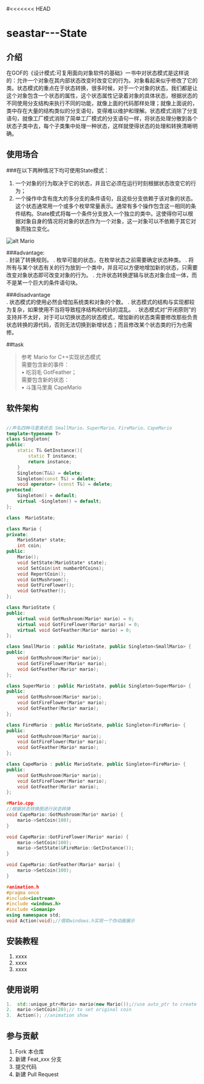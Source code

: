 #<<<<<<< HEAD
# seastar---State

## 介绍
在GOF的《设计模式:可复用面向对象软件的基础》一书中对状态模式是这样说的：允许一个对象在其内部状态改变时改变它的行为。对象看起来似乎修改了它的类。状态模式的重点在于状态转换，很多时候，对于一个对象的状态，我们都是让这个对象包含一个状态的属性，这个状态属性记录着对象的具体状态，根据状态的不同使用分支结构来执行不同的功能，就像上面的代码那样处理；就像上面说的，类中存在大量的结构类似的分支语句，变得难以维护和理解。状态模式消除了分支语句，就像工厂模式消除了简单工厂模式的分支语句一样，将状态处理分散到各个状态子类中去，每个子类集中处理一种状态，这样就使得状态的处理和转换清晰明确。

## 使用场合
###在以下两种情况下均可使用State模式：

1. 一个对象的行为取决于它的状态，并且它必须在运行时刻根据状态改变它的行为；
2. 一个操作中含有庞大的多分支的条件语句，且这些分支依赖于该对象的状态。这个状态通常用一个或多个枚举常量表示。通常有多个操作包含这一相同的条件结构。State模式将每一个条件分支放入一个独立的类中。这使得你可以根据对象自身的情况将对象的状态作为一个对象，这一对象可以不依赖于其它对象而独立变化。


![alt Mario](https://gitee.com/trammelsol/seastar/raw/master/Mario/Mario.png "Class SketchMap")  

###advantage:  
. 封装了转换规则。
. 枚举可能的状态，在枚举状态之前需要确定状态种类。
. 将所有与某个状态有关的行为放到一个类中，并且可以方便地增加新的状态，只需要改变对象状态即可改变对象的行为。
. 允许状态转换逻辑与状态对象合成一体，而不是某一个巨大的条件语句块。

###disadvantage  
. 状态模式的使用必然会增加系统类和对象的个数。
. 状态模式的结构与实现都较为复杂，如果使用不当将导致程序结构和代码的混乱。
. 状态模式对“开闭原则”的支持并不太好，对于可以切换状态的状态模式，增加新的状态类需要修改那些负责状态转换的源代码，否则无法切换到新增状态；而且修改某个状态类的行为也需修。


##task  
>参考 Mario for C++实现状态模式  
>需要包含新的事件：  
>• 吃羽毛 GotFeather；  
>需要包含新的状态：  
>• 斗篷马里奥 CapeMario

## 软件架构
```C++

//声名四种马里奥状态 SmallMario、SuperMario、FireMario、CapeMario
template<typename T>
class Singleton{
public:
    static T& GetInstance(){
        static T instance;
        return instance;
    }
    Singleton(T&&) = delete;
    Singleton(const T&) = delete;
    void operator= (const T&) = delete;
protected:
    Singleton() = default;
    virtual ~Singleton() = default;
};

class  MarioState;

class Mario {
private:
    MarioState* state;
    int coin;
public:
    Mario();
    void SetState(MarioState* state);
    void SetCoin(int numberOfCoins);
    void ReportCoin();
    void GotMushroom();
    void GotFireFlower();
    void GotFeather();
};

class MarioState {
public:
    virtual void GotMushroom(Mario* mario) = 0;
    virtual void GotFireFlower(Mario* mario) = 0;
    virtual void GotFeather(Mario* mario) = 0;
};

class SmallMario : public MarioState, public Singleton<SmallMario> {
public:
    void GotMushroom(Mario* mario);
    void GotFireFlower(Mario* mario);
    void GotFeather(Mario* mario);
};

class SuperMario : public MarioState, public Singleton<SuperMario> {
public:
    void GotMushroom(Mario* mario);
    void GotFireFlower(Mario* mario);
    void GotFeather(Mario* mario);
};

class FireMario : public MarioState, public Singleton<FireMario> {
public:
    void GotMushroom(Mario* mario);
    void GotFireFlower(Mario* mario);
    void GotFeather(Mario* mario);
};

class CapeMario : public MarioState, public Singleton<FireMario> {
public:
    void GotMushroom(Mario* mario);
    void GotFireFlower(Mario* mario);
    void GotFeather(Mario* mario);
};

#Mario.cpp
//根据状态转换图进行状态转换
void CapeMario::GotMushroom(Mario* mario) {
    mario->SetCoin(100);
}

void CapeMario::GotFireFlower(Mario* mario) {
    mario->SetCoin(100);
    mario->SetState(&FireMario::GetInstance());
}

void CapeMario::GotFeather(Mario* mario) {
    mario->SetCoin(100);
}

#animation.h
#pragma once
#include<iostream>
#include <windows.h>
#include <iomanip>
using namespace std;
void Action(void);//借助windows.h实现一个伪动画展示

```
## 安装教程

1.  xxxx
2.  xxxx
3.  xxxx

## 使用说明
```C++
1.  std::unique_ptr<Mario> mario(new Mario());//use auto_ptr to create a Mario::object
2.  mario->SetCoin(20);// to set original coin
3.  Action(); //animation show
```
## 参与贡献

1.  Fork 本仓库
2.  新建 Feat_xxx 分支
3.  提交代码
4.  新建 Pull Request